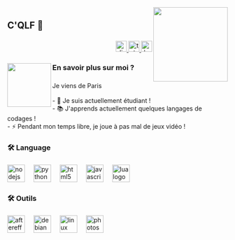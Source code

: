 <img align="right" height="170" src="https://cdn.discordapp.com/attachments/1309478811217166366/1318413778995646534/AgFKXxo.png?ex=67623c03&is=6760ea83&hm=2b16ef99893b438a05b298680e9e73a77a3b146ca214788f9c636352eb1b2b0f&"  />

###

<h2 align="left">C'QLF 👋</h2>

###

<div align="right">
  <a href="https://discordlookup.com/user/1265387434343006228" target="_blank">
    <img src="https://img.shields.io/static/v1?message=Discord&logo=discord&label=&color=7289DA&logoColor=white&labelColor=&style=for-the-badge" height="25" alt="discord logo"  />
  </a>
  <a href="https://t.me/armin_vbv" target="_blank">
    <img src="https://img.shields.io/static/v1?message=Telegram&logo=telegram&label=&color=2CA5E0&logoColor=white&labelColor=&style=for-the-badge" height="25" alt="telegram logo"  />
  </a>
  <a href="https://www.behance.net/hashperso" target="_blank">
    <img src="https://img.shields.io/static/v1?message=Behance&logo=behance&label=&color=1769ff&logoColor=white&labelColor=&style=for-the-badge" height="25" alt="behance logo"  />
  </a>
</div>

###

<img align="left" height="100" src="https://cdn.discordapp.com/attachments/1309478811217166366/1318413778412376097/5orHoUt.png?ex=67623c03&is=6760ea83&hm=38921b72babb02affafdefbbb3752335a1692cf7cb8da61a4429ce527de2fe29&"  />

###

<h3 align="left">En savoir plus sur moi ?</h3>

###

<p align="left">Je viens de Paris<br><br>- 🔭 Je suis actuellement étudiant !<br>- 📚 J'apprends actuellement quelques langages de codages !<br>- ⚡ Pendant mon temps libre, je joue à pas mal de jeux vidéo !</p>

###

<h3 align="left">🛠 Language</h3>

###

<div align="left">
  <img src="https://cdn.jsdelivr.net/gh/devicons/devicon/icons/nodejs/nodejs-original.svg" height="40" alt="nodejs logo"  />
  <img width="12" />
  <img src="https://cdn.jsdelivr.net/gh/devicons/devicon/icons/python/python-original.svg" height="40" alt="python logo"  />
  <img width="12" />
  <img src="https://cdn.jsdelivr.net/gh/devicons/devicon/icons/html5/html5-original.svg" height="40" alt="html5 logo"  />
  <img width="12" />
  <img src="https://cdn.jsdelivr.net/gh/devicons/devicon/icons/javascript/javascript-original.svg" height="40" alt="javascript logo"  />
  <img width="12" />
  <img src="https://cdn.jsdelivr.net/gh/devicons/devicon/icons/lua/lua-original.svg" height="40" alt="lua logo"  />
</div>

###

<h3 align="left">🛠 Outils</h3>

###

<div align="left">
  <img src="https://cdn.jsdelivr.net/gh/devicons/devicon/icons/aftereffects/aftereffects-original.svg" height="40" alt="aftereffects logo"  />
  <img width="12" />
  <img src="https://cdn.jsdelivr.net/gh/devicons/devicon/icons/debian/debian-original.svg" height="40" alt="debian logo"  />
  <img width="12" />
  <img src="https://cdn.jsdelivr.net/gh/devicons/devicon/icons/linux/linux-original.svg" height="40" alt="linux logo"  />
  <img width="12" />
  <img src="https://cdn.jsdelivr.net/gh/devicons/devicon/icons/photoshop/photoshop-plain.svg" height="40" alt="photoshop logo"  />
</div>

###

<h2 align="left"></h2>

###
